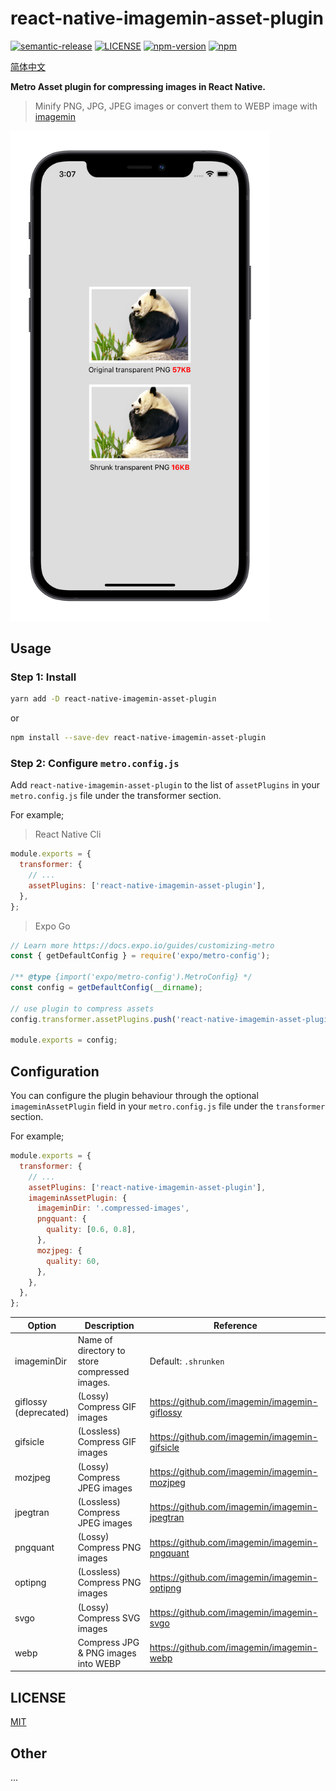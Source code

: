 # react-native-imagemin-asset-plugin

[![semantic-release](https://img.shields.io/badge/%20%20%F0%9F%93%A6%F0%9F%9A%80-semantic--release-e10079.svg)](https://github.com/semantic-release/semantic-release)
[![LICENSE](https://img.shields.io/badge/license-MIT-blue)](./LICENSE)
[![npm-version](https://img.shields.io/npm/v/react-native-imagemin-asset-plugin)](https://www.npmjs.com/package/react-native-imagemin-asset-plugin)
[![npm](https://img.shields.io/npm/dm/react-native-imagemin-asset-plugin.svg)](https://www.npmjs.com/package/react-native-imagemin-asset-plugin)

[简体中文](https://github.com/iChengbo/react-native-imagemin-asset-plugin/blob/next/README-CN.md)

**Metro Asset plugin for compressing images in React Native.**

> Minify PNG, JPG, JPEG images or convert them to WEBP image with [imagemin](https://github.com/imagemin/imagemin)

<img width="414px" src="https://github.com/iChengbo/react-native-imagemin-asset-plugin/blob/master/example.png?raw=true" alt="example" />

## Usage

### Step 1: Install

```sh
yarn add -D react-native-imagemin-asset-plugin
```

or

```sh
npm install --save-dev react-native-imagemin-asset-plugin
```

### Step 2: Configure `metro.config.js`

Add `react-native-imagemin-asset-plugin` to the list of `assetPlugins` in your `metro.config.js` file under the transformer section.

For example;

> React Native Cli

```js
module.exports = {
  transformer: {
    // ...
    assetPlugins: ['react-native-imagemin-asset-plugin'],
  },
};
```

> Expo Go

```js
// Learn more https://docs.expo.io/guides/customizing-metro
const { getDefaultConfig } = require('expo/metro-config');

/** @type {import('expo/metro-config').MetroConfig} */
const config = getDefaultConfig(__dirname);

// use plugin to compress assets
config.transformer.assetPlugins.push('react-native-imagemin-asset-plugin')

module.exports = config;
```

## Configuration

You can configure the plugin behaviour through the optional `imageminAssetPlugin` field in your `metro.config.js` file under the `transformer` section.

For example;

```js
module.exports = {
  transformer: {
    // ...
    assetPlugins: ['react-native-imagemin-asset-plugin'],
    imageminAssetPlugin: {
      imageminDir: '.compressed-images',
      pngquant: {
        quality: [0.6, 0.8],
      },
      mozjpeg: {
        quality: 60,
      },
    },
  },
};
```

| Option                     | Description                                   | Reference                                     |
| -------------------------- | --------------------------------------------- | --------------------------------------------- |
| imageminDir                | Name of directory to store compressed images. | Default: `.shrunken`                          |
| giflossy<br />(deprecated) | (Lossy) Compress GIF images                   | https://github.com/imagemin/imagemin-giflossy |
| gifsicle                   | (Lossless) Compress GIF images                | https://github.com/imagemin/imagemin-gifsicle |
| mozjpeg                    | (Lossy) Compress JPEG images                  | https://github.com/imagemin/imagemin-mozjpeg  |
| jpegtran                   | (Lossless) Compress JPEG images               | https://github.com/imagemin/imagemin-jpegtran |
| pngquant                   | (Lossy) Compress PNG images                   | https://github.com/imagemin/imagemin-pngquant |
| optipng                    | (Lossless) Compress PNG images                | https://github.com/imagemin/imagemin-optipng  |
| svgo                       | (Lossy) Compress SVG images                   | https://github.com/imagemin/imagemin-svgo     |
| webp                       | Compress JPG & PNG images into WEBP           | https://github.com/imagemin/imagemin-webp     |


## LICENSE

[MIT](./LICENSE)

## Other 

...

